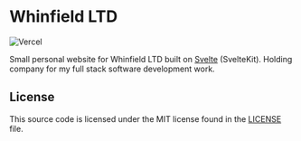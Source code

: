 # Whinfield LTD

![Vercel](http://therealsujitk-vercel-badge.vercel.app/?app=whinfield.ltd&style=for-the-badge&logo=false)

Small personal website for Whinfield LTD built on [Svelte](https://svelte.dev/) (SvelteKit). Holding company for my full stack software development work.

## License

This source code is licensed under the MIT license found in the [LICENSE](https://github.com/alexwhin/whinfield.ltd/blob/main/LICENSE) file.

